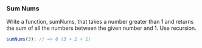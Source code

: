 ### Sum Nums

Write a function, sumNums, that takes a number greater than 1 and returns the
sum of all the numbers between the given number and 1. Use recursion.


```javascript
sumNums(3); // => 6 (3 + 2 + 1)
```
